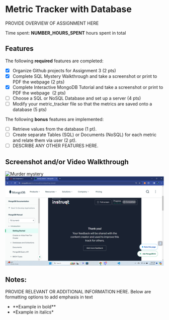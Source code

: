 # Metric Tracker with Database

PROVIDE OVERVIEW OF ASSIGNMENT HERE

Time spent: **NUMBER_HOURS_SPENT** hours spent in total

## Features

The following **required** features are completed:

- [x] Organize Github projects for Assignment 3 (2 pts)
- [x] Complete SQL Mystery Walkthrough and take a screenshot or print to PDF the webpage (2 pts)
- [x] Complete Interactive MongoDB Tutorial and take a screenshot or print to PDF the webpage  (2 pts)
- [ ] Choose a SQL or NoSQL Database and set up a server (4 pts)
- [ ] Modify your metric_tracker file so that the metrics are saved onto a database (5 pts)

The following **bonus** features are implemented:

- [ ] Retrieve values from the database (1 pt).
- [ ] Create separate Tables (SQL) or Documents (NoSQL) for each metric and relate them via user (2 pt).
- [ ] DESCRIBE ANY OTHER FEATURES HERE.

## Screenshot and/or Video Walkthrough

<img src="Imagges/Interactive_Murder_mystery.png" width='' alt='Murder mystery' />
<img src="Images/mongoDB_tutorial.png" width='' alt='MongoDB Tutorial' />


## Notes:
PROVIDE RELEVANT OR ADDITIONAL INFORMATION HERE. Below are formatting options to add emphasis in text
<ul>
  <li>**Example in bold**</li>
  <li>*Example in italics*</li>
</ul>
